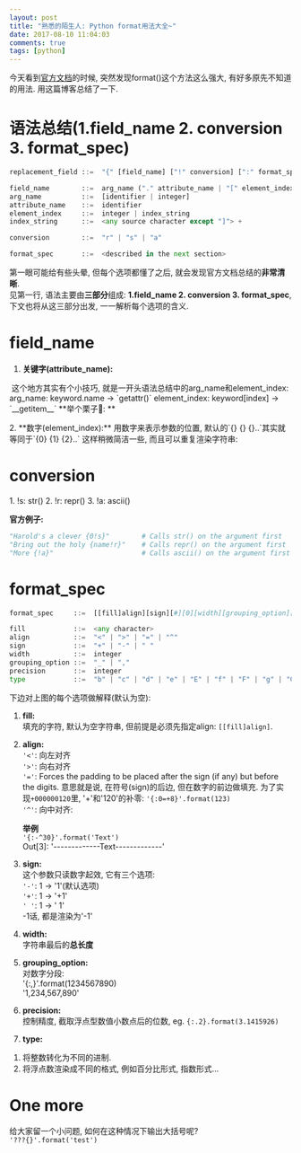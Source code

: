 ```yaml
---
layout: post
title: "熟悉的陌生人: Python format用法大全~"
date: 2017-08-10 11:04:03
comments: true
tags: [python]
---
```


今天看到[官方文档](https://docs.python.org/3/library/string.html#format-string-syntax)的时候, 突然发现format()这个方法这么强大, 有好多原先不知道的用法. 用这篇博客总结了一下.    
<!--more-->   
  



# 语法总结(1.field_name 2. conversion 3. format_spec)   
``` python
replacement_field ::=  "{" [field_name] ["!" conversion] [":" format_spec] "}"

field_name        ::=  arg_name ("." attribute_name | "[" element_index "]")*
arg_name          ::=  [identifier | integer]
attribute_name    ::=  identifier
element_index     ::=  integer | index_string
index_string      ::=  <any source character except "]"> +

conversion        ::=  "r" | "s" | "a"

format_spec       ::=  <described in the next section>
``` 
第一眼可能给有些头晕, 但每个选项都懂了之后, 就会发现官方文档总结的**非常清晰**.   
见第一行, 语法主要由**三部分**组成: **1.field_name 2. conversion 3. format_spec**,   
下文也将从这三部分出发, 一一解析每个选项的含义.   



# field_name
1. **关键字(attribute_name):**   
<img style="max-height:80px" class="lazy" data-original="/images/blog/170810_python_format/attribute_name.png">     
这个地方其实有个小技巧, 就是一开头语法总结中的arg_name和element_index:   
arg_name: keyword.name → `getattr()`   
element_index: keyword[index] → `__getitem__`   
**举个栗子🌰: **   
<img style="max-height:110px" class="lazy" data-original="/images/blog/170810_python_format/1.1_arg_name.png">     
<p></p>
2. **数字(element_index):**   
用数字来表示参数的位置, 默认的`{} {} {}..`其实就等同于`{0} {1} {2}..`     
这样稍微简洁一些, 而且可以重复渲染字符串:    
<img style="max-height:43px" class="lazy" data-original="/images/blog/170810_python_format/element_index.png">   



# conversion
<p></p>
1.  !s: str()   
2. !r: repr()   
3. !a: ascii()   

**官方例子:**   
``` python
"Harold's a clever {0!s}"        # Calls str() on the argument first
"Bring out the holy {name!r}"    # Calls repr() on the argument first
"More {!a}"                      # Calls ascii() on the argument first
```



# format_spec
``` python
format_spec     ::=  [[fill]align][sign][#][0][width][grouping_option][.precision][type]

fill            ::=  <any character>
align           ::=  "<" | ">" | "=" | "^"
sign            ::=  "+" | "-" | " "
width           ::=  integer
grouping_option ::=  "_" | ","
precision       ::=  integer
type            ::=  "b" | "c" | "d" | "e" | "E" | "f" | "F" | "g" | "G" | "n" | "o" | "s" | "x" | "X" | "%"
```

下边对上图的每个选项做解释(默认为空):    

1. **fill:**   
填充的字符, 默认为空字符串, 但前提是必须先指定align: `[[fill]align]`.    
2. **align:**    
`'<'`: 向左对齐    
`'>'`: 向右对齐   
`'='`: Forces the padding to be placed after the sign (if any) but before the digits. 意思就是说, 在符号(sign)的后边, 但在数字的前边做填充. 为了实现`+000000120`里, '+'和'120'的补零: `'{:0=+8}'.format(123)`     
`'^'`: 向中对齐:    
    
    **举例**   
    `'{:-^30}'.format('Text')`    
    Out[3]: '-------------Text-------------'    

3. **sign:**    
这个参数只读数字起效, 它有三个选项:    
`'-'`: 1 → '1'(默认选项)   
`'+'`: 1 → '+1'   
`' '`: 1 → ' 1'   
-1话, 都是渲染为'-1'
4. **width:**   
字符串最后的**总长度**   
5. **grouping_option:**   
对数字分段:   
'{:,}'.format(1234567890)   
'1,234,567,890'   
6. **precision:**   
控制精度, 截取浮点型数值小数点后的位数, eg. `{:.2}.format(3.1415926)`   
7. **type:**    
1) 将整数转化为不同的进制.   
2) 将浮点数渲染成不同的格式, 例如百分比形式, 指数形式...



# One more
给大家留一个小问题, 如何在这种情况下输出大括号呢?     
`'???{}'.format('test')`
 






